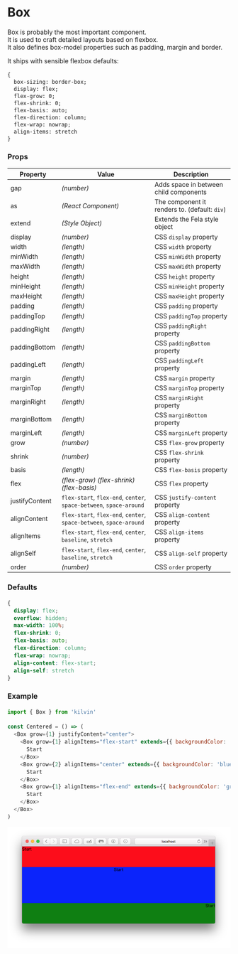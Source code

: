 # Box

Box is probably the most important component.<br>
It is used to craft detailed layouts based on flexbox.<br>
It also defines box-model properties such as padding, margin and border.<br>

It ships with sensible flexbox defaults:

```
{
  box-sizing: border-box;
  display: flex;
  flex-grow: 0;
  flex-shrink: 0;
  flex-basis: auto;
  flex-direction: column;
  flex-wrap: nowrap;
  align-items: stretch
}
```

### Props

| Property       |  Value                                                              | Description                                   |
| -------------- | ------------------------------------------------------------------- | --------------------------------------------- |
| gap            | _(number)_                                                          | Adds space in between child components        |
| as             | _(React Component)_                                                 | The component it renders to. (default: `div`) |
| extend         | _(Style Object)_                                                    | Extends the Fela style object                 |
| display        | _(number)_                                                          | CSS `display` property                        |
| width          | _(length)_                                                          | CSS `width` property                          |
| minWidth       | _(length)_                                                          | CSS `minWidth` property                       |
| maxWidth       | _(length)_                                                          | CSS `maxWidth` property                       |
| height         | _(length)_                                                          | CSS `height` property                         |
| minHeight      | _(length)_                                                          | CSS `minHeight` property                      |
| maxHeight      | _(length)_                                                          | CSS `maxHeight` property                      |
| padding        | _(length)_                                                          | CSS `padding` property                        |
| paddingTop     | _(length)_                                                          | CSS `paddingTop` property                     |
| paddingRight   | _(length)_                                                          | CSS `paddingRight` property                   |
| paddingBottom  | _(length)_                                                          | CSS `paddingBottom` property                  |
| paddingLeft    | _(length)_                                                          | CSS `paddingLeft` property                    |
| margin         | _(length)_                                                          | CSS `margin` property                         |
| marginTop      | _(length)_                                                          | CSS `marginTop` property                      |
| marginRight    | _(length)_                                                          | CSS `marginRight` property                    |
| marginBottom   | _(length)_                                                          | CSS `marginBottom` property                   |
| marginLeft     | _(length)_                                                          | CSS `marginLeft` property                     |
| grow           | _(number)_                                                          | CSS `flex-grow` property                      |
| shrink         | _(number)_                                                          | CSS `flex-shrink` property                    |
| basis          | _(length)_                                                          | CSS `flex-basis` property                     |
| flex           | _(flex-grow)_ _(flex-shrink)_ _(flex-basis)_                        | CSS `flex` property                           |
| justifyContent | `flex-start`, `flex-end`, `center`, `space-between`, `space-around` | CSS `justify-content` property                |
| alignContent   | `flex-start`, `flex-end`, `center`, `space-between`, `space-around` | CSS `align-content` property                  |
| alignItems     | `flex-start`, `flex-end`, `center`, `baseline`, `stretch`           | CSS `align-items` property                    |
| alignSelf      | `flex-start`, `flex-end`, `center`, `baseline`, `stretch`           | CSS `align-self` property                     |
| order          | _(number)_                                                          | CSS `order` property                          |

### Defaults

```CSS
{
  display: flex;
  overflow: hidden;
  max-width: 100%;
  flex-shrink: 0;
  flex-basis: auto;
  flex-direction: column;
  flex-wrap: nowrap;
  align-content: flex-start;
  align-self: stretch
}
```

### Example

```javascript
import { Box } from 'kilvin'

const Centered = () => (
  <Box grow={1} justifyContent="center">
    <Box grow={1} alignItems="flex-start" extends={{ backgroundColor: 'red' }}>
      Start
    </Box>
    <Box grow={2} alignItems="center" extends={{ backgroundColor: 'blue' }}>
      Start
    </Box>
    <Box grow={1} alignItems="flex-end" extends={{ backgroundColor: 'green' }}>
      Start
    </Box>
  </Box>
)
```

<img src="../res/Box.png">
